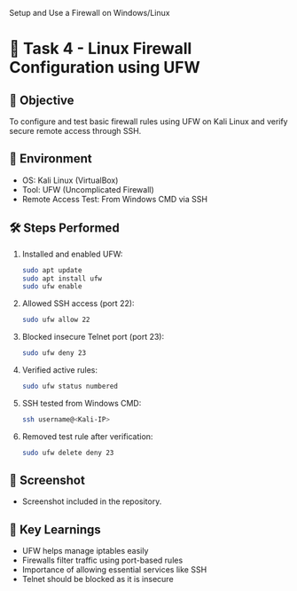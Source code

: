 
Setup and Use a Firewall on Windows/Linux

# 🔐 Task 4 - Linux Firewall Configuration using UFW

## 🎯 Objective
To configure and test basic firewall rules using UFW on Kali Linux and verify secure remote access through SSH.

## 🧰 Environment
- OS: Kali Linux (VirtualBox)
- Tool: UFW (Uncomplicated Firewall)
- Remote Access Test: From Windows CMD via SSH

## 🛠 Steps Performed
1. Installed and enabled UFW:
   ```bash
   sudo apt update
   sudo apt install ufw
   sudo ufw enable
   ```

2. Allowed SSH access (port 22):
   ```bash
   sudo ufw allow 22
   ```

3. Blocked insecure Telnet port (port 23):
   ```bash
   sudo ufw deny 23
   ```

4. Verified active rules:
   ```bash
   sudo ufw status numbered
   ```

5. SSH tested from Windows CMD:
   ```bash
   ssh username@<Kali-IP>
   ```

6. Removed test rule after verification:
   ```bash
   sudo ufw delete deny 23
   ```

## 📸 Screenshot
- Screenshot included in the repository.

## 🧠 Key Learnings
- UFW helps manage iptables easily
- Firewalls filter traffic using port-based rules
- Importance of allowing essential services like SSH
- Telnet should be blocked as it is insecure



